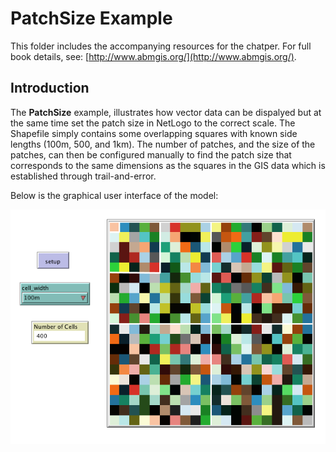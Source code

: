 # PatchSize Example

This folder includes the accompanying resources for the chatper. For full book details, see: [http://www.abmgis.org/](http://www.abmgis.org/).

## Introduction

The **PatchSize** example, illustrates how vector data can be dispalyed but at the same time set the patch size in NetLogo to the correct scale. The Shapefile simply contains some overlapping squares with known side lengths (100m, 500, and 1km). The number of patches, and the size of the patches, can then be configured manually to find the patch size that corresponds to the same dimensions as the squares in the GIS data which is established through trail-and-error.

Below is the graphical user interface of the model: 

<img src="../Images/PatchSizeGUI.png" alt="GUI of Patch Size Example" />

